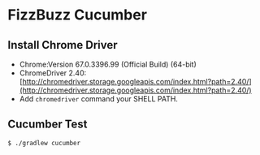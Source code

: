 # FizzBuzz Cucumber

## Install Chrome Driver

- Chrome:Version 67.0.3396.99 (Official Build) (64-bit)
- ChromeDriver 2.40:[http://chromedriver.storage.googleapis.com/index.html?path=2.40/](http://chromedriver.storage.googleapis.com/index.html?path=2.40/)
- Add `chromedriver` command your SHELL PATH.

## Cucumber Test

```
$ ./gradlew cucumber
```
